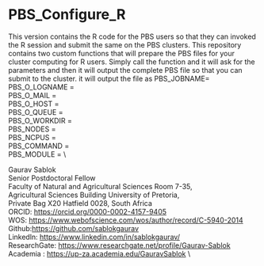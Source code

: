 # PBS_Configure_R
This version contains the R code for the PBS users so that they can invoked the R session and submit the same on the PBS clusters. This repository contains two custom functions that will prepare the PBS files for your cluster computing for R users. Simply call the function and it will ask for the parameters and then it will output the complete PBS file so that you can submit to the cluster. it will output the file as
PBS_JOBNAME= \
PBS_O_LOGNAME = \
PBS_O_MAIL = \
PBS_O_HOST = \
PBS_O_QUEUE = \
PBS_O_WORKDIR = \
PBS_NODES = \
PBS_NCPUS = \
PBS_COMMAND = \
PBS_MODULE = \

Gaurav Sablok \
Senior Postdoctoral Fellow \
Faculty of Natural and Agricultural Sciences Room 7-35, \
Agricultural Sciences Building University of Pretoria, \
Private Bag X20 Hatfield 0028, South Africa \
ORCID: https://orcid.org/0000-0002-4157-9405 \
WOS: https://www.webofscience.com/wos/author/record/C-5940-2014 \
Github:https://github.com/sablokgaurav \
Linkedln: https://www.linkedin.com/in/sablokgaurav/ \
ResearchGate: https://www.researchgate.net/profile/Gaurav-Sablok \
Academia : https://up-za.academia.edu/GauravSablok \
